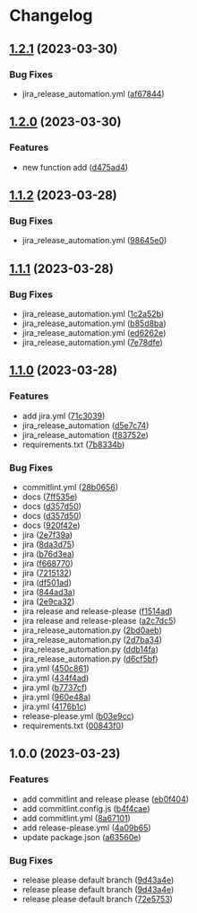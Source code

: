 # Changelog

## [1.2.1](https://github.com/Devamparikh/Youtube-Clone/compare/v1.2.0...v1.2.1) (2023-03-30)


### Bug Fixes

* jira_release_automation.yml ([af67844](https://github.com/Devamparikh/Youtube-Clone/commit/af678440254a6115597dd4b36e817919111e71fc))

## [1.2.0](https://github.com/Devamparikh/Youtube-Clone/compare/v1.1.2...v1.2.0) (2023-03-30)


### Features

* new function add ([d475ad4](https://github.com/Devamparikh/Youtube-Clone/commit/d475ad406b7767f965b7e36f0864016646da61c9))

## [1.1.2](https://github.com/Devamparikh/Youtube-Clone/compare/v1.1.1...v1.1.2) (2023-03-28)


### Bug Fixes

* jira_release_automation.yml ([98645e0](https://github.com/Devamparikh/Youtube-Clone/commit/98645e0a48eda59b12621d2c9590942998b1fb79))

## [1.1.1](https://github.com/Devamparikh/Youtube-Clone/compare/v1.1.0...v1.1.1) (2023-03-28)


### Bug Fixes

* jira_release_automation.yml ([1c2a52b](https://github.com/Devamparikh/Youtube-Clone/commit/1c2a52be2da83d001d575d8696644e84219e6433))
* jira_release_automation.yml ([b85d8ba](https://github.com/Devamparikh/Youtube-Clone/commit/b85d8ba9daa6bd0674b226c6b3c4c9e82a33f726))
* jira_release_automation.yml ([ed6262e](https://github.com/Devamparikh/Youtube-Clone/commit/ed6262e45fc6b9a36eab088f602c12de7a3b464e))
* jira_release_automation.yml ([7e78dfe](https://github.com/Devamparikh/Youtube-Clone/commit/7e78dfeb801d621a447f2a7e78c2f281c7551c3a))

## [1.1.0](https://github.com/Devamparikh/Youtube-Clone/compare/v1.0.0...v1.1.0) (2023-03-28)


### Features

* add jira.yml ([71c3039](https://github.com/Devamparikh/Youtube-Clone/commit/71c30390317d1b8590e11fc652cecfc8e181aa9d))
* jira_release_automation ([d5e7c74](https://github.com/Devamparikh/Youtube-Clone/commit/d5e7c74bc170dda68a803e8e0c5b812515dcce16))
* jira_release_automation ([f83752e](https://github.com/Devamparikh/Youtube-Clone/commit/f83752ec9582806d85a58a1bcfffe69c0e3a6233))
* requirements.txt ([7b8334b](https://github.com/Devamparikh/Youtube-Clone/commit/7b8334b1239ade5ed82235675666eccd39ae0d6c))


### Bug Fixes

* commitlint.yml ([28b0656](https://github.com/Devamparikh/Youtube-Clone/commit/28b06562299a2c8cad1399b1280f96bd64723f98))
* docs ([7ff535e](https://github.com/Devamparikh/Youtube-Clone/commit/7ff535e54c7490658ff3299ed637948abfb0088b))
* docs ([d357d50](https://github.com/Devamparikh/Youtube-Clone/commit/d357d500acc6d16e6a03fb20bee36912fd8fedc1))
* docs ([d357d50](https://github.com/Devamparikh/Youtube-Clone/commit/d357d500acc6d16e6a03fb20bee36912fd8fedc1))
* docs ([920f42e](https://github.com/Devamparikh/Youtube-Clone/commit/920f42e6800593c07520edd6123521d3f014cb1f))
* jira ([2e7f39a](https://github.com/Devamparikh/Youtube-Clone/commit/2e7f39ad93b1b1b72188c8c070053e52c46925f8))
* jira ([8da3d75](https://github.com/Devamparikh/Youtube-Clone/commit/8da3d75d9c6d31d40bdf68f18f672b2ca44c90d5))
* jira ([b76d3ea](https://github.com/Devamparikh/Youtube-Clone/commit/b76d3ea942531d1a83b92b9e562d2711857eb9e3))
* jira ([f668770](https://github.com/Devamparikh/Youtube-Clone/commit/f66877033c46569d95f2b73a55aa14f6224884d5))
* jira ([7215132](https://github.com/Devamparikh/Youtube-Clone/commit/7215132307180e9fa506999f06fab148777dedf7))
* jira ([df501ad](https://github.com/Devamparikh/Youtube-Clone/commit/df501adb982691c2113d74e2dc5e3df840b388f1))
* jira ([844ad3a](https://github.com/Devamparikh/Youtube-Clone/commit/844ad3aecc4de1ee8562324aa2cc87321b34e821))
* jira ([2e9ca32](https://github.com/Devamparikh/Youtube-Clone/commit/2e9ca32e6775535463ff6a11fddafea7aebb5334))
* jira release and release-please ([f1514ad](https://github.com/Devamparikh/Youtube-Clone/commit/f1514ad816243ced6ddcea64bd56ddf0ecd5daad))
* jira release and release-please ([a2c7dc5](https://github.com/Devamparikh/Youtube-Clone/commit/a2c7dc57f1514d08b6235f0be1a78a7616d0e627))
* jira_release_automation.py ([2bd0aeb](https://github.com/Devamparikh/Youtube-Clone/commit/2bd0aeba07546f3af8aafa1bfbba09d31efa015f))
* jira_release_automation.py ([2d7ba34](https://github.com/Devamparikh/Youtube-Clone/commit/2d7ba34a6d42e8d4cd62b23c4ad754e5fe4a57f9))
* jira_release_automation.py ([ddb14fa](https://github.com/Devamparikh/Youtube-Clone/commit/ddb14fa142a3e8ad20fb75f9a800b74f64cff5f8))
* jira_release_automation.py ([d6cf5bf](https://github.com/Devamparikh/Youtube-Clone/commit/d6cf5bfe6efaab09752fbbc49a062f370c4b8974))
* jira.yml ([450c861](https://github.com/Devamparikh/Youtube-Clone/commit/450c8618353b80aa7ce8fc6038f708f3e017f51b))
* jira.yml ([434f4ad](https://github.com/Devamparikh/Youtube-Clone/commit/434f4ada62b641a7eade2ea79c8bf8d2251bfdfb))
* jira.yml ([b7737cf](https://github.com/Devamparikh/Youtube-Clone/commit/b7737cfaf50b76e527d0737a44c7678c5ce2eb99))
* jira.yml ([960e48a](https://github.com/Devamparikh/Youtube-Clone/commit/960e48acd40e9fad3e45b8e80ac358b1efb087a1))
* jira.yml ([4176b1c](https://github.com/Devamparikh/Youtube-Clone/commit/4176b1c6b6cf64b1bca46e83257b1f4b22a7a063))
* release-please.yml ([b03e9cc](https://github.com/Devamparikh/Youtube-Clone/commit/b03e9cc1631b80029fdb7a932bef91e345eb9b6d))
* requirements.txt ([00843f0](https://github.com/Devamparikh/Youtube-Clone/commit/00843f02ffffdc493428dec49ef211a2e73bdc87))

## 1.0.0 (2023-03-23)


### Features

* add commitlint and release please ([eb0f404](https://github.com/Devamparikh/Youtube-Clone/commit/eb0f404d67d49adfe7de845a8341c0247503357e))
* add commitlint.config.js ([b4f4cae](https://github.com/Devamparikh/Youtube-Clone/commit/b4f4cae9c33cadf3bbba6f491731742415d877ba))
* add commitlint.yml ([8a67101](https://github.com/Devamparikh/Youtube-Clone/commit/8a67101aed14eeca788799231ff4f8c6bc080147))
* add release-please.yml ([4a09b65](https://github.com/Devamparikh/Youtube-Clone/commit/4a09b65219a630ed8286938676525be89ea54740))
* update package.json ([a63560e](https://github.com/Devamparikh/Youtube-Clone/commit/a63560e6d3c6dc9763605c14a94f5bb35cd8d3b9))


### Bug Fixes

* release please default branch ([9d43a4e](https://github.com/Devamparikh/Youtube-Clone/commit/9d43a4e6cbe4a8ee86cf1afb462a345ae74b3cb3))
* release please default branch ([9d43a4e](https://github.com/Devamparikh/Youtube-Clone/commit/9d43a4e6cbe4a8ee86cf1afb462a345ae74b3cb3))
* release please default branch ([72e5753](https://github.com/Devamparikh/Youtube-Clone/commit/72e5753c7fafc0e4e4c44948c747366bac8eb3f6))
